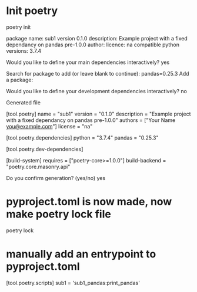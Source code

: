 # Init poetry

poetry init

<in the prompt:>
package name: sub1
version 0.1.0
description: Example project with a fixed dependancy on pandas pre-1.0.0
author: <skip>
licence: na
compatible python versions: 3.7.4

Would you like to define your main dependencies interactively? yes

Search for package to add (or leave blank to continue): pandas=0.25.3
Add a package: <enter>

Would you like to define your development dependencies interactively? no

Generated file

[tool.poetry]
name = "sub1"
version = "0.1.0"
description = "Example project with a fixed dependancy on pandas pre-1.0.0"
authors = ["Your Name <you@example.com>"]
license = "na"

[tool.poetry.dependencies]
python = "3.7.4"
pandas = "0.25.3"

[tool.poetry.dev-dependencies]

[build-system]
requires = ["poetry-core>=1.0.0"]
build-backend = "poetry.core.masonry.api"


Do you confirm generation? (yes/no) yes

# pyproject.toml is now made, now make poetry lock file
poetry lock

# manually add an entrypoint to pyproject.toml
[tool.poetry.scripts]
sub1 = 'sub1_pandas:print_pandas'

